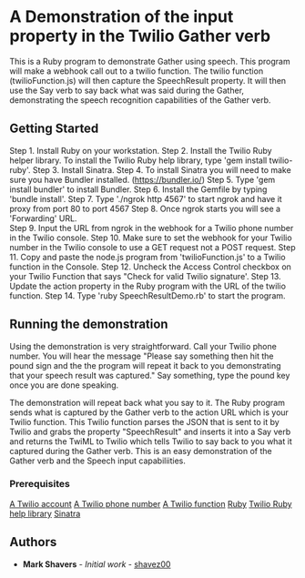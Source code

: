 # A Demonstration of the input property in the Twilio Gather verb 

This is a Ruby program to demonstrate Gather using speech. This program will make a webhook call out to a twilio function.  The twilio function (twilioFunction.js) will then capture the SpeechResult property.  It will then use the Say verb to say back what was said during the Gather, demonstrating the speech recognition capabilities of the Gather verb.

## Getting Started

Step 1.  Install Ruby on your workstation.
Step 2.  Install the Twilio Ruby helper library.  To install the Twilio Ruby help library, type 'gem install twilio-ruby'.
Step 3.  Install Sinatra.
Step 4.  To install Sinatra you will need to make sure you have Bundler installed.  (https://bundler.io/)
Step 5.  Type 'gem install bundler' to install Bundler.
Step 6.  Install the Gemfile by typing 'bundle install'.
Step 7.  Type './ngrok http 4567' to start ngrok and have it proxy from port 80 to port 4567
Step 8.  Once ngrok starts you will see a 'Forwarding' URL.  
Step 9.  Input the URL from ngrok in the webhook for a Twilio phone number in the Twilio console.
Step 10.  Make sure to set the webhook for your Twilio number in the Twilio console to use a GET request not a POST request.
Step 11.  Copy and paste the node.js program from 'twilioFunction.js' to a Twilio function in the Console.
Step 12.  Uncheck the Access Control checkbox on your Twilio Function that says "Check for valid Twilio signature'.
Step 13.  Update the action property in the Ruby program with the URL of the twilio function.
Step 14.  Type 'ruby SpeechResultDemo.rb' to start the program.

## Running the demonstration 

Using the demonstration is very straightforward.  Call your Twilio phone number. You will hear the message "Please say something then hit the pound sign and the the program will repeat it back to you demonstrating that your speech result was captured."  Say something, type the pound key once you are done speaking.

The demonstration will repeat back what you say to it.  The Ruby program sends what is captured by the Gather verb to the action URL which is your Twilio function.  This Twilio function parses the JSON that is sent to it by Twilio and grabs the property "SpeechResult" and inserts it into a Say verb and returns the TwiML to Twilio which tells Twilio to say back to you what it captured during the Gather verb.  This is an easy demonstration of the Gather verb and the Speech input capabiliities.

### Prerequisites

[A Twilio account](https://www.twilio.com/console)
[A Twilio phone number](https://www.twilio.com/docs/phone-numbers)
[A Twilio function](https://www.twilio.com/docs/runtime/functions)
[Ruby](http://www.ruby-lang.org/en/)
[Twilio Ruby help library](https://www.twilio.com/docs/libraries/ruby)
[Sinatra](http://sinatrarb.com/)

## Authors

* **Mark Shavers** - *Initial work* - [shavez00](https://github.com/shavez00)
